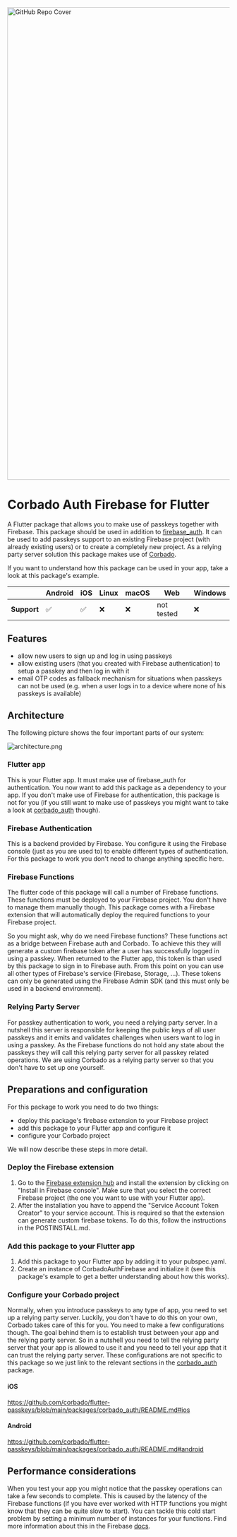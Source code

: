 <img width="1070" alt="GitHub Repo Cover" src="https://raw.githubusercontent.com/corbado/flutter-passkeys/main/.github/images/root_headline.png">

# Corbado Auth Firebase for Flutter

A Flutter package that allows you to make use of passkeys together with Firebase.
This package should be used in addition to [firebase_auth](https://pub.dev/packages/firebase_auth).
It can be used to add passkeys support to an existing Firebase project (with already existing users)
or to create a completely new project.
As a relying party server solution this package makes use of [Corbado](https://app.corbado.com).

If you want to understand how this package can be used in your app, take a look at this package's
example.

|             | Android            | iOS                | Linux | macOS | Web        | Windows |
|-------------|--------------------|--------------------|-------|-------|------------|---------|
| **Support** | :white_check_mark: | :white_check_mark: | :x:   | :x:   | not tested | :x:     |

## Features

* allow new users to sign up and log in using passkeys
* allow existing users (that you created with Firebase authentication) to setup a passkey and then
  log in with it
* email OTP codes as fallback mechanism for situations when passkeys can not be used (e.g. when a
  user logs in to a device where none of his passkeys is available)

## Architecture

The following picture shows the four important parts of our system:

![architecture.png](https://raw.githubusercontent.com/corbado/flutter-passkeys/main/packages/corbado_auth_firebase/doc/architecture.png)

### Flutter app

This is your Flutter app.
It must make use of firebase_auth for authentication.
You now want to add this package as a dependency to your app.
If you don't make use of Firebase for authentication, this package is not for you (if you still want
to make use of passkeys you might want to take a look
at [corbado_auth](https://pub.dev/packages/corbado_auth) though).

### Firebase Authentication

This is a backend provided by Firebase.
You configure it using the Firebase console (just as you are used to) to enable different types of
authentication.
For this package to work you don't need to change anything specific here.

### Firebase Functions

The flutter code of this package will call a number of Firebase functions.
These functions must be deployed to your Firebase project.
You don't have to manage them manually though.
This package comes with a Firebase extension that will automatically deploy the required functions
to your Firebase project.

So you might ask, why do we need Firebase functions?
These functions act as a bridge between Firebase auth and Corbado.
To achieve this they will generate a custom firebase token after a user has successfully logged in
using a passkey.
When returned to the Flutter app, this token is than used by this package to sign in to Firebase
auth.
From this point on you can use all other types of Firebase's service (Firebase, Storage, ...).
These tokens can only be generated using the Firebase Admin SDK (and this must only be used in a
backend environment).

### Relying Party Server

For passkey authentication to work, you need a relying party server.
In a nutshell this server is responsible for keeping the public keys of all user passkeys and it
emits and validates challenges when users want to log in using a passkey.
As the Firebase functions do not hold any state about the passkeys they will call this relying party
server for all passkey related operations.
We are using Corbado as a relying party server so that you don't have to set up one yourself.

## Preparations and configuration

For this package to work you need to do two things:

- deploy this package's firebase extension to your Firebase project
- add this package to your Flutter app and configure it
- configure your Corbado project

We will now describe these steps in more detail.

### Deploy the Firebase extension

1. Go to
   the [Firebase extension hub](https://extensions.dev/extensions/firebase/authentication-corbado)
   and install the extension by clicking on "Install in Firebase console". Make sure that you select
   the correct Firebase project (the one you want to use with your Flutter app).
2. After the installation you have to append the "Service Account Token Creator" to your service
   account. This is required so that the extension can generate custom firebase tokens. To do this,
   follow the instructions in the POSTINSTALL.md.

### Add this package to your Flutter app

1. Add this package to your Flutter app by adding it to your pubspec.yaml.
2. Create an instance of CorbadoAuthFirebase and initialize it (see this package's example to get a
   better understanding about how this works).

### Configure your Corbado project

Normally, when you introduce passkeys to any type of app, you need to set up a relying party server.
Luckily, you don't have to do this on your own, Corbado takes care of this for you.
You need to make a few configurations though.
The goal behind them is to establish trust between your app and the relying party server.
So in a nutshell you need to tell the relying party server that your app is allowed to use it and
you need to tell your app that it can trust the relying party server.
These configurations are not specific to this package so we just link to the relevant sections in
the [corbado_auth](https://pub.dev/packages/corbado_auth) package.

#### iOS

https://github.com/corbado/flutter-passkeys/blob/main/packages/corbado_auth/README.md#ios

#### Android

https://github.com/corbado/flutter-passkeys/blob/main/packages/corbado_auth/README.md#android

## Performance considerations

When you test your app you might notice that the passkey operations can take a few seconds to
complete.
This is caused by the latency of the Firebase functions (if you have ever worked with HTTP functions
you might know that they can be quite slow to start).
You can tackle this cold start problem by setting a minimum number of instances for your functions.
Find more information about this in the
Firebase [docs](https://firebase.google.com/docs/functions/tips#min).